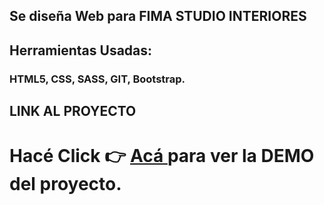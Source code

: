 ## Se diseña Web para FIMA STUDIO INTERIORES

## Herramientas Usadas:
### HTML5, CSS, SASS, GIT, Bootstrap.

## LINK AL PROYECTO
# Hacé Click 👉 [Acá ](https://tinmon11.github.io/ModoInteriores/)para ver la DEMO del proyecto.
